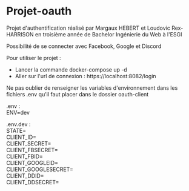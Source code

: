 # Projet-oauth
Projet d'authentification réalisé par Margaux HEBERT et Loudovic Rex-HARRISON en troisième année de Bachelor Ingénierie du Web à l'ESGI 

Possibilité de se connecter avec Facebook, Google et Discord

Pour utiliser le projet :
- Lancer la commande docker-compose up -d
- Aller sur l'url de connexion : https://localhost:8082/login

Ne pas oublier de renseigner les variables d'environnement dans les fichiers .env qu'il faut placer dans le dossier oauth-client

.env :  
ENV=dev

.env.dev :  
STATE=  
CLIENT_ID=  
CLIENT_SECRET=  
CLIENT_FBSECRET=  
CLIENT_FBID=  
CLIENT_GOOGLEID=  
CLIENT_GOOGLESECRET=  
CLIENT_DDID=  
CLIENT_DDSECRET=  
